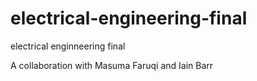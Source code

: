 # electrical-engineering-final
electrical enginneering final

A collaboration with Masuma Faruqi and Iain Barr
